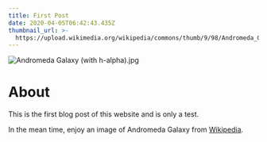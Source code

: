 ```yaml
---
title: First Post
date: 2020-04-05T06:42:43.435Z
thumbnail_url: >-
  https://upload.wikimedia.org/wikipedia/commons/thumb/9/98/Andromeda_Galaxy_%28with_h-alpha%29.jpg/1920px-Andromeda_Galaxy_%28with_h-alpha%29.jpg
---
```

![Andromeda Galaxy (with h-alpha).jpg](https://upload.wikimedia.org/wikipedia/commons/thumb/9/98/Andromeda_Galaxy_%28with_h-alpha%29.jpg/1920px-Andromeda_Galaxy_%28with_h-alpha%29.jpg)

# About

This is the first blog post of this website and is only a test.

In the mean time, enjoy an image of Andromeda Galaxy from [Wikipedia](https://en.wikipedia.org/wiki/Andromeda_Galaxy).